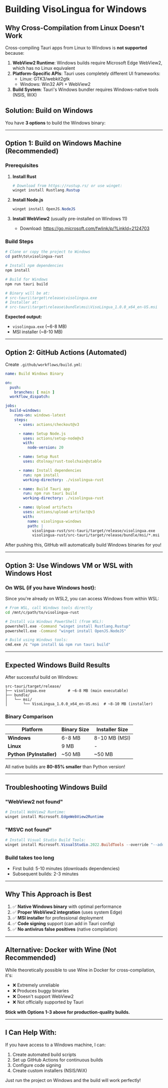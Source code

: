 # Building VisoLingua for Windows

## Why Cross-Compilation from Linux Doesn't Work

Cross-compiling Tauri apps from Linux to Windows is **not supported** because:

1. **WebView2 Runtime**: Windows builds require Microsoft Edge WebView2, which has no Linux equivalent
2. **Platform-Specific APIs**: Tauri uses completely different UI frameworks:
   - Linux: GTK3/webkit2gtk
   - Windows: Win32 API + WebView2
3. **Build System**: Tauri's Windows bundler requires Windows-native tools (NSIS, WiX)

## Solution: Build on Windows

You have **3 options** to build the Windows binary:

---

## Option 1: Build on Windows Machine (Recommended)

### Prerequisites

1. **Install Rust**
   ```powershell
   # Download from https://rustup.rs/ or use winget:
   winget install Rustlang.Rustup
   ```

2. **Install Node.js**
   ```powershell
   winget install OpenJS.NodeJS
   ```

3. **Install WebView2** (usually pre-installed on Windows 11)
   - Download: https://go.microsoft.com/fwlink/p/?LinkId=2124703

### Build Steps

```powershell
# Clone or copy the project to Windows
cd path\to\visolingua-rust

# Install npm dependencies
npm install

# Build for Windows
npm run tauri build

# Binary will be at:
# src-tauri\target\release\visolingua.exe
# Installer at:
# src-tauri\target\release\bundle\msi\VisoLingua_1.0.0_x64_en-US.msi
```

**Expected output:**
- `visolingua.exe` (~6-8 MB)
- MSI installer (~8-10 MB)

---

## Option 2: GitHub Actions (Automated)

Create `.github/workflows/build.yml`:

```yaml
name: Build Windows Binary

on:
  push:
    branches: [ main ]
  workflow_dispatch:

jobs:
  build-windows:
    runs-on: windows-latest
    steps:
      - uses: actions/checkout@v3

      - name: Setup Node.js
        uses: actions/setup-node@v3
        with:
          node-version: 20

      - name: Setup Rust
        uses: dtolnay/rust-toolchain@stable

      - name: Install dependencies
        run: npm install
        working-directory: ./visolingua-rust

      - name: Build Tauri app
        run: npm run tauri build
        working-directory: ./visolingua-rust

      - name: Upload artifacts
        uses: actions/upload-artifact@v3
        with:
          name: visolingua-windows
          path: |
            visolingua-rust/src-tauri/target/release/visolingua.exe
            visolingua-rust/src-tauri/target/release/bundle/msi/*.msi
```

After pushing this, GitHub will automatically build Windows binaries for you!

---

## Option 3: Use Windows VM or WSL with Windows Host

### On WSL (if you have Windows host):

Since you're already on WSL2, you can access Windows from within WSL:

```bash
# From WSL, call Windows tools directly
cd /mnt/c/path/to/visolingua-rust

# Install via Windows PowerShell (from WSL):
powershell.exe -Command "winget install Rustlang.Rustup"
powershell.exe -Command "winget install OpenJS.NodeJS"

# Build using Windows tools:
cmd.exe /c "npm install && npm run tauri build"
```

---

## Expected Windows Build Results

After successful build on Windows:

```
src-tauri/target/release/
├── visolingua.exe          # ~6-8 MB (main executable)
├── bundle/
│   └── msi/
│       └── VisoLingua_1.0.0_x64_en-US.msi  # ~8-10 MB (installer)
```

### Binary Comparison

| Platform | Binary Size | Installer Size |
|----------|-------------|----------------|
| **Windows** | 6-8 MB | 8-10 MB (MSI) |
| **Linux** | 9 MB | - |
| **Python (PyInstaller)** | ~50 MB | ~50 MB |

All native builds are **80-85% smaller** than Python version!

---

## Troubleshooting Windows Build

### "WebView2 not found"
```powershell
# Install WebView2 Runtime:
winget install Microsoft.EdgeWebView2Runtime
```

### "MSVC not found"
```powershell
# Install Visual Studio Build Tools:
winget install Microsoft.VisualStudio.2022.BuildTools --override "--add Microsoft.VisualStudio.Workload.VCTools"
```

### Build takes too long
- First build: 5-10 minutes (downloads dependencies)
- Subsequent builds: 2-3 minutes

---

## Why This Approach is Best

1. ✅ **Native Windows binary** with optimal performance
2. ✅ **Proper WebView2 integration** (uses system Edge)
3. ✅ **MSI installer** for professional deployment
4. ✅ **Code signing** support (can add in Tauri config)
5. ✅ **No antivirus false positives** (native compilation)

---

## Alternative: Docker with Wine (Not Recommended)

While theoretically possible to use Wine in Docker for cross-compilation, it's:
- ❌ Extremely unreliable
- ❌ Produces buggy binaries
- ❌ Doesn't support WebView2
- ❌ Not officially supported by Tauri

**Stick with Options 1-3 above for production-quality builds.**

---

## I Can Help With:

If you have access to a Windows machine, I can:
1. Create automated build scripts
2. Set up GitHub Actions for continuous builds
3. Configure code signing
4. Create custom installers (NSIS/WiX)

Just run the project on Windows and the build will work perfectly!